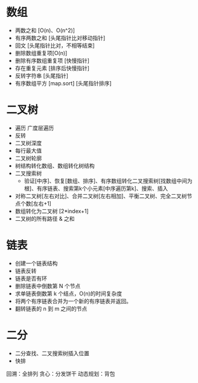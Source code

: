# 数组
- 两数之和 [O(n)、O(n^2)]
- 有序两数之和 [头尾指针比对移动指针]
- 回文 [头尾指针比对，不相等结束]
- 删除数组重复项[O(n)]
- 删除有序数组重复项 [快慢指针]
- 存在重复元素 [排序后快慢指针]
- 反转字符串 [头尾指针]
- 有序数组平方 [map.sort] [头尾指针排序]

# 二叉树

- 遍历 广度层遍历
- 反转
- 二叉树深度
- 每行最大值
- 二叉树轮廓
- 树结构转化数组、数组转化树结构
- 二叉搜索树
  - 验证[中序]、恢复[数组、排序]、有序数组转化二叉搜索树[找数组中间为根]、有序链表、搜索第k个小元素[中序遍历第k]、搜索、插入
- 对称二叉树[左右对比]、合并二叉树[左右相加]、平衡二叉树、完全二叉树节点个数[左右+1]
- 数组转化为二叉树 [2*index+1]
- 二叉树的所有路径 & 之和


# 链表

- 创建一个链表结构
- 链表反转
- 链表是否有环
- 删除链表中倒数第 N 个节点
- 求单链表倒数第 k 个结点，O(n)的时间复杂度
- 将两个有序链表合并为一个新的有序链表并返回。
- 翻转链表的 n 到 m 之间的节点

# 二分
  - 二分查找、二叉搜索树插入位置
  - 快排

回溯：全排列
贪心：分发饼干
动态规划：背包
